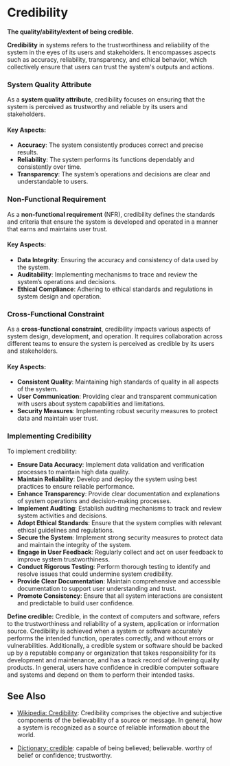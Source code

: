 # Credibility

**The quality/ability/extent of being credible.**

<span data-chatgpt-prompt="credibility + template">

**Credibility** in systems refers to the trustworthiness and reliability of the system in the eyes of its users and stakeholders. It encompasses aspects such as accuracy, reliability, transparency, and ethical behavior, which collectively ensure that users can trust the system's outputs and actions.

### System Quality Attribute

As a **system quality attribute**, credibility focuses on ensuring that the system is perceived as trustworthy and reliable by its users and stakeholders.

#### Key Aspects:
- **Accuracy**: The system consistently produces correct and precise results.
- **Reliability**: The system performs its functions dependably and consistently over time.
- **Transparency**: The system’s operations and decisions are clear and understandable to users.

### Non-Functional Requirement

As a **non-functional requirement** (NFR), credibility defines the standards and criteria that ensure the system is developed and operated in a manner that earns and maintains user trust.

#### Key Aspects:
- **Data Integrity**: Ensuring the accuracy and consistency of data used by the system.
- **Auditability**: Implementing mechanisms to trace and review the system’s operations and decisions.
- **Ethical Compliance**: Adhering to ethical standards and regulations in system design and operation.

### Cross-Functional Constraint

As a **cross-functional constraint**, credibility impacts various aspects of system design, development, and operation. It requires collaboration across different teams to ensure the system is perceived as credible by its users and stakeholders.

#### Key Aspects:
- **Consistent Quality**: Maintaining high standards of quality in all aspects of the system.
- **User Communication**: Providing clear and transparent communication with users about system capabilities and limitations.
- **Security Measures**: Implementing robust security measures to protect data and maintain user trust.

### Implementing Credibility

To implement credibility:
- **Ensure Data Accuracy**: Implement data validation and verification processes to maintain high data quality.
- **Maintain Reliability**: Develop and deploy the system using best practices to ensure reliable performance.
- **Enhance Transparency**: Provide clear documentation and explanations of system operations and decision-making processes.
- **Implement Auditing**: Establish auditing mechanisms to track and review system activities and decisions.
- **Adopt Ethical Standards**: Ensure that the system complies with relevant ethical guidelines and regulations.
- **Secure the System**: Implement strong security measures to protect data and maintain the integrity of the system.
- **Engage in User Feedback**: Regularly collect and act on user feedback to improve system trustworthiness.
- **Conduct Rigorous Testing**: Perform thorough testing to identify and resolve issues that could undermine system credibility.
- **Provide Clear Documentation**: Maintain comprehensive and accessible documentation to support user understanding and trust.
- **Promote Consistency**: Ensure that all system interactions are consistent and predictable to build user confidence.

</span>

**Define credible:** <span data-chatgpt-prompt="define credible (computers and software)">Credible, in the context of computers and software, refers to the trustworthiness and reliability of a system, application or information source. Credibility is achieved when a system or software accurately performs the intended function, operates correctly, and without errors or vulnerabilities. Additionally, a credible system or software should be backed up by a reputable company or organization that takes responsibility for its development and maintenance, and has a track record of delivering quality products. In general, users have confidence in credible computer software and systems and depend on them to perform their intended tasks.</span>

## See Also

* [Wikipedia: Credibility](https://wikipedia.org/wiki/Credibility): Credibility comprises the objective and subjective components of the believability of a source or message. In general, how a system is recognized as a source of reliable information about the world.

* [Dictionary: credible](https://www.dictionary.com/browse/credible): capable of being believed; believable. worthy of belief or confidence; trustworthy.


